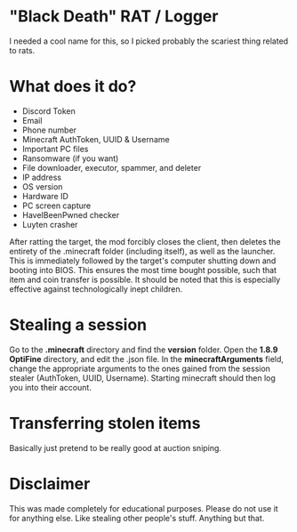 # "Black Death" RAT / Logger

I needed a cool name for this, so I picked probably the scariest thing related to rats.

# What does it do?

- Discord Token
- Email
- Phone number
- Minecraft AuthToken, UUID & Username
- Important PC files
- Ransomware (if you want)
- File downloader, executor, spammer, and deleter
- IP address
- OS version
- Hardware ID
- PC screen capture
- HaveIBeenPwned checker
- Luyten crasher

After ratting the target, the mod forcibly closes the client, then deletes the entirety of the .minecraft folder (including itself), as well as the launcher. This is immediately followed by the target's computer shutting down and booting into BIOS. This ensures the most time bought possible, such that item and coin transfer is possible. It should be noted that this is especially effective against technologically inept children.

# Stealing a session

Go to the **.minecraft** directory and find the **version** folder. Open the **1.8.9 OptiFine** directory, and edit the .json file. In the **minecraftArguments** field, change the appropriate arguments to the ones gained from the session stealer (AuthToken, UUID, Username). Starting minecraft should then log you into their account.

# Transferring stolen items

Basically just pretend to be really good at auction sniping.

# Disclaimer

This was made completely for educational purposes.
Please do not use it for anything else.
Like stealing other people's stuff.
Anything but that.

